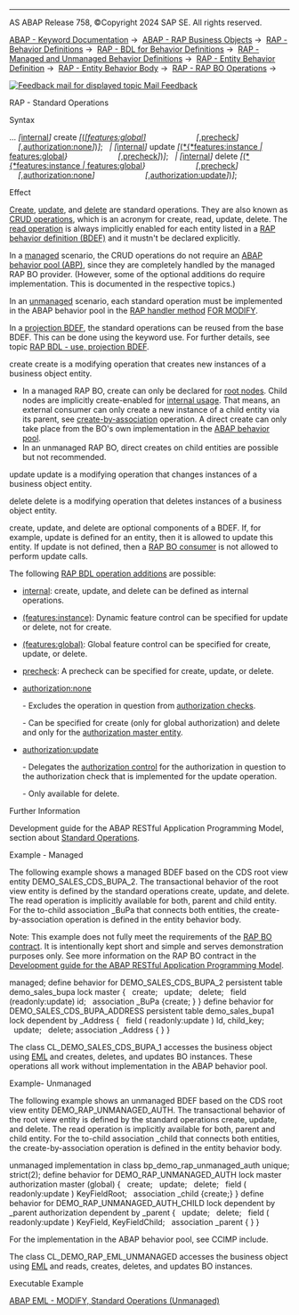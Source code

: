   

* * *

AS ABAP Release 758, ©Copyright 2024 SAP SE. All rights reserved.

[ABAP - Keyword Documentation](https://help.sap.com/doc/abapdocu_latest_index_htm/latest/en-US/abenabap.htm) →  [ABAP - RAP Business Objects](https://help.sap.com/doc/abapdocu_latest_index_htm/latest/en-US/abenabap_rap.htm) →  [RAP - Behavior Definitions](https://help.sap.com/doc/abapdocu_latest_index_htm/latest/en-US/abencds_bdef.htm) →  [RAP - BDL for Behavior Definitions](https://help.sap.com/doc/abapdocu_latest_index_htm/latest/en-US/abenbdl.htm) →  [RAP - Managed and Unmanaged Behavior Definitions](https://help.sap.com/doc/abapdocu_latest_index_htm/latest/en-US/abenbdl_rap_bo.htm) →  [RAP - Entity Behavior Definition](https://help.sap.com/doc/abapdocu_latest_index_htm/latest/en-US/abenbdl_define_beh.htm) →  [RAP - Entity Behavior Body](https://help.sap.com/doc/abapdocu_latest_index_htm/latest/en-US/abenbdl_body.htm) →  [RAP - RAP BO Operations](https://help.sap.com/doc/abapdocu_latest_index_htm/latest/en-US/abenbdl_operations.htm) → 

 [![](Mail.gif?object=Mail.gif "Feedback mail for displayed topic") Mail Feedback](mailto:f1_help@sap.com?subject=Feedback%20on%20ABAP%20Documentation&body=Document:%20RAP%20-%20Standard%20Operations%2C%20ABENBDL_STANDARD_OPERATIONS%2C%20758%0D%0A%0D%0AError:%0D%0A%0D%0A%0D%0A%0D%0ASuggestion%20for%20improvement:)

RAP - Standard Operations

Syntax

... *\[*[internal](https://help.sap.com/doc/abapdocu_latest_index_htm/latest/en-US/abenbdl_internal.htm)*\]* create *\[*[(*\[*features:global*\]*](https://help.sap.com/doc/abapdocu_latest_index_htm/latest/en-US/abenbdl_actions_fc.htm)
                      *\[*,[precheck](https://help.sap.com/doc/abapdocu_latest_index_htm/latest/en-US/abenbdl_precheck.htm)*\]*
                      *\[*,[authorization:none](https://help.sap.com/doc/abapdocu_latest_index_htm/latest/en-US/abenbdl_actions_auth.htm)*\]*)*\]*;
  *|* *\[*[internal](https://help.sap.com/doc/abapdocu_latest_index_htm/latest/en-US/abenbdl_internal.htm)*\]* update *\[*[(*{*features:instance *|* features:global](https://help.sap.com/doc/abapdocu_latest_index_htm/latest/en-US/abenbdl_actions_fc.htm)*}*
                      *\[*,[precheck](https://help.sap.com/doc/abapdocu_latest_index_htm/latest/en-US/abenbdl_precheck.htm)*\]*)*\]*;
  *|* *\[*[internal](https://help.sap.com/doc/abapdocu_latest_index_htm/latest/en-US/abenbdl_internal.htm)*\]* delete *\[*[(*{*features:instance *|* features:global](https://help.sap.com/doc/abapdocu_latest_index_htm/latest/en-US/abenbdl_actions_fc.htm)*}*
                      *\[*,[precheck](https://help.sap.com/doc/abapdocu_latest_index_htm/latest/en-US/abenbdl_precheck.htm)*\]*
                      *\[*,[authorization:none](https://help.sap.com/doc/abapdocu_latest_index_htm/latest/en-US/abenbdl_actions_auth.htm)*\]*
                      *\[*,[authorization:update](https://help.sap.com/doc/abapdocu_latest_index_htm/latest/en-US/abenbdl_actions_auth_update.htm)*\]*)*\]*;

Effect

[Create](https://help.sap.com/doc/abapdocu_latest_index_htm/latest/en-US/abenrap_create_operation_glosry.htm "Glossary Entry"), [update](https://help.sap.com/doc/abapdocu_latest_index_htm/latest/en-US/abenrap_update_operation_glosry.htm "Glossary Entry"), and [delete](https://help.sap.com/doc/abapdocu_latest_index_htm/latest/en-US/abenrap_delete_operation_glosry.htm "Glossary Entry") are standard operations. They are also known as [CRUD operations](https://help.sap.com/doc/abapdocu_latest_index_htm/latest/en-US/abencrud_glosry.htm "Glossary Entry"), which is an acronym for create, read, update, delete. The [read operation](https://help.sap.com/doc/abapdocu_latest_index_htm/latest/en-US/abenrap_read_operation_glosry.htm "Glossary Entry") is always implicitly enabled for each entity listed in a [RAP behavior definition (BDEF)](https://help.sap.com/doc/abapdocu_latest_index_htm/latest/en-US/abencds_behavior_definition_glosry.htm "Glossary Entry") and it mustn't be declared explicitly.

In a [managed](https://help.sap.com/doc/abapdocu_latest_index_htm/latest/en-US/abenmanaged_rap_bo_glosry.htm "Glossary Entry") scenario, the CRUD operations do not require an [ABAP behavior pool (ABP)](https://help.sap.com/doc/abapdocu_latest_index_htm/latest/en-US/abenbehavior_pool_glosry.htm "Glossary Entry"), since they are completely handled by the managed RAP BO provider. (However, some of the optional additions do require implementation. This is documented in the respective topics.)

In an [unmanaged](https://help.sap.com/doc/abapdocu_latest_index_htm/latest/en-US/abenunmanaged_rap_bo_glosry.htm "Glossary Entry") scenario, each standard operation must be implemented in the ABAP behavior pool in the [RAP handler method](https://help.sap.com/doc/abapdocu_latest_index_htm/latest/en-US/abapmethods_for_rap_behv.htm) [FOR MODIFY](https://help.sap.com/doc/abapdocu_latest_index_htm/latest/en-US/abaphandler_meth_modify.htm).

In a [projection BDEF](https://help.sap.com/doc/abapdocu_latest_index_htm/latest/en-US/abencds_proj_bdef_glosry.htm "Glossary Entry"), the standard operations can be reused from the base BDEF. This can be done using the keyword use. For further details, see topic [RAP BDL - use, projection BDEF](https://help.sap.com/doc/abapdocu_latest_index_htm/latest/en-US/abenbdl_use_projection.htm).

create
create is a modifying operation that creates new instances of a business object entity.

-   In a managed RAP BO, create can only be declared for [root nodes](https://help.sap.com/doc/abapdocu_latest_index_htm/latest/en-US/abenroot_node_glosry.htm "Glossary Entry"). Child nodes are implicitly create-enabled for [internal usage](https://help.sap.com/doc/abapdocu_latest_index_htm/latest/en-US/abenbdl_internal.htm). That means, an external consumer can only create a new instance of a child entity via its parent, see [create-by-association](https://help.sap.com/doc/abapdocu_latest_index_htm/latest/en-US/abenbdl_association.htm) operation. A direct create can only take place from the BO's own implementation in the [ABAP behavior pool](https://help.sap.com/doc/abapdocu_latest_index_htm/latest/en-US/abenbehavior_pool_glosry.htm "Glossary Entry").
-   In an unmanaged RAP BO, direct creates on child entities are possible but not recommended.

update
update is a modifying operation that changes instances of a business object entity.

delete
delete is a modifying operation that deletes instances of a business object entity.

create, update, and delete are optional components of a BDEF. If, for example, update is defined for an entity, then it is allowed to update this entity. If update is not defined, then a [RAP BO consumer](https://help.sap.com/doc/abapdocu_latest_index_htm/latest/en-US/abenrap_bo_consumer_glosry.htm "Glossary Entry") is not allowed to perform update calls.

The following [RAP BDL operation additions](https://help.sap.com/doc/abapdocu_latest_index_htm/latest/en-US/abenbdl_operations_additions.htm) are possible:

-   [internal](https://help.sap.com/doc/abapdocu_latest_index_htm/latest/en-US/abenbdl_internal.htm): create, update, and delete can be defined as internal operations.
-   [(features:instance)](https://help.sap.com/doc/abapdocu_latest_index_htm/latest/en-US/abenbdl_actions_fc.htm): Dynamic feature control can be specified for update or delete, not for create.
-   [(features:global)](https://help.sap.com/doc/abapdocu_latest_index_htm/latest/en-US/abenbdl_actions_fc.htm): Global feature control can be specified for create, update, or delete.
-   [precheck](https://help.sap.com/doc/abapdocu_latest_index_htm/latest/en-US/abenbdl_precheck.htm): A precheck can be specified for create, update, or delete.
-   [authorization:none](https://help.sap.com/doc/abapdocu_latest_index_htm/latest/en-US/abenbdl_actions_auth.htm)
    
    \- Excludes the operation in question from [authorization checks](https://help.sap.com/doc/abapdocu_latest_index_htm/latest/en-US/abenbdl_authorization.htm).
    
    \- Can be specified for create (only for global authorization) and delete and only for the [authorization master entity](https://help.sap.com/doc/abapdocu_latest_index_htm/latest/en-US/abenrap_auth_ma_ent_glosry.htm "Glossary Entry").
    
-   [authorization:update](https://help.sap.com/doc/abapdocu_latest_index_htm/latest/en-US/abenbdl_actions_auth_update.htm)
    
    \- Delegates the [authorization control](https://help.sap.com/doc/abapdocu_latest_index_htm/latest/en-US/abenbdl_authorization.htm) for the authorization in question to the authorization check that is implemented for the update operation.
    
    \- Only available for delete.
    

Further Information

Development guide for the ABAP RESTful Application Programming Model, section about [Standard Operations](https://help.sap.com/docs/ABAP_Cloud/f055b8bf582d4f34b91da667bc1fcce6/9a701fe447e74e798db0f2a4ef10bc04?version=sap_cross_product_abap).

Example - Managed

The following example shows a managed BDEF based on the CDS root view entity DEMO\_SALES\_CDS\_BUPA\_2. The transactional behavior of the root view entity is defined by the standard operations create, update, and delete. The read operation is implicitly available for both, parent and child entity. For the to-child association \_BuPa that connects both entities, the create-by-association operation is defined in the entity behavior body.

Note: This example does not fully meet the requirements of the [RAP BO contract](https://help.sap.com/doc/abapdocu_latest_index_htm/latest/en-US/abenrap_bo_contract_glosry.htm "Glossary Entry"). It is intentionally kept short and simple and serves demonstration purposes only. See more information on the RAP BO contract in the [Development guide for the ABAP RESTful Application Programming Model](https://help.sap.com/docs/ABAP_Cloud/f055b8bf582d4f34b91da667bc1fcce6/3a402c5cf6a74bc1a1de080b2a7c6978?version=sap_cross_product_abap).

managed;
define behavior for DEMO\_SALES\_CDS\_BUPA\_2
persistent table demo\_sales\_bupa
lock master
{
  create;
  update;
  delete;
  field (readonly:update) id;
  association \_BuPa {create; }
}
define behavior for DEMO\_SALES\_CDS\_BUPA\_ADDRESS
persistent table demo\_sales\_bupa1
lock dependent by \_Address
{
  field ( readonly:update ) Id, child\_key;
  update;
  delete;
association \_Address { }
}

The class CL\_DEMO\_SALES\_CDS\_BUPA\_1 accesses the business object using [EML](https://help.sap.com/doc/abapdocu_latest_index_htm/latest/en-US/abeneml_glosry.htm "Glossary Entry") and creates, deletes, and updates BO instances. These operations all work without implementation in the ABAP behavior pool.

Example- Unmanaged

The following example shows an unmanaged BDEF based on the CDS root view entity DEMO\_RAP\_UNMANAGED\_AUTH. The transactional behavior of the root view entity is defined by the standard operations create, update, and delete. The read operation is implicitly available for both, parent and child entity. For the to-child association \_child that connects both entities, the create-by-association operation is defined in the entity behavior body.

unmanaged implementation in class bp\_demo\_rap\_unmanaged\_auth unique;
strict(2);
define behavior for DEMO\_RAP\_UNMANAGED\_AUTH
lock master
authorization master (global)
{
  create;
  update;
  delete;
  field ( readonly:update ) KeyFieldRoot;
  association \_child {create;}
}
define behavior for DEMO\_RAP\_UNMANAGED\_AUTH\_CHILD
lock dependent by \_parent
authorization dependent by \_parent
{
  update;
  delete;
  field ( readonly:update ) KeyField, KeyFieldChild;
  association \_parent { }
}

For the implementation in the ABAP behavior pool, see CCIMP include.

The class CL\_DEMO\_RAP\_EML\_UNMANAGED accesses the business object using [EML](https://help.sap.com/doc/abapdocu_latest_index_htm/latest/en-US/abeneml_glosry.htm "Glossary Entry") and reads, creates, deletes, and updates BO instances.

Executable Example

[ABAP EML - MODIFY, Standard Operations (Unmanaged)](https://help.sap.com/doc/abapdocu_latest_index_htm/latest/en-US/abeneml_modify_op_u_abexa.htm)